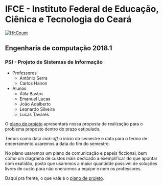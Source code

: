 # IFCE - Instituto Federal de Educação, Ciênica e Tecnologia do Ceará

[![HitCount](http://hits.dwyl.io/sombriks/ifce-2018.1-psi.svg)](http://hits.dwyl.io/sombriks/ifce-2018.1-psi)

## Engenharia de computação 2018.1

### PSI - Projeto de Sistemas de Informação

- Professores
  - Antônio Serra
  - Carlos Hairon
- Alunos
  - Átila Bastos
  - Emanuel Lucas
  - João Adalberto
  - Leonardo Silveira
  - Lucas Tavares

O [plano de projeto](/PLANO-DE-PROJETO.md) apresentará nossa proposta de 
realização para o problema proposto dentro do prazo estipulado.

Temos como data *cick-off* o início do semestre e data para o termo de 
encerramento usaremos a data do fim do semestre.

No plano usaremos um plano de comunicação e papeis ficcional, bem como um
diagrama de custos mais dedicado a exemplificar do que apontar com exatidão,
posto que usaremos a maior quantidde possível de soluções livres de custo
para não onerarmos a equipe e nem os professores.

Daqui pra frente, o que vale é o [plano de projeto](/PLANO-DE-PROJETO.md).
